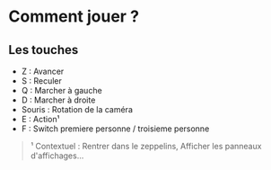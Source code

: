 # Comment jouer ?

## Les touches

- Z : Avancer
- S : Reculer
- Q : Marcher à gauche
- D : Marcher à droite
- Souris : Rotation de la caméra
- E : Action¹
- F : Switch premiere personne / troisieme personne

> ¹ Contextuel : Rentrer dans le zeppelins, Afficher les panneaux d'affichages...
